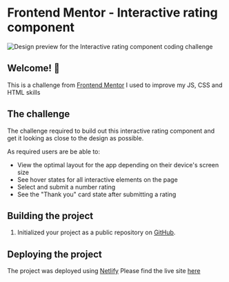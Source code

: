 # Frontend Mentor - Interactive rating component

![Design preview for the Interactive rating component coding challenge](./design/desktop-preview.jpg)

## Welcome! 👋

This is a challenge from [Frontend Mentor](https://www.frontendmentor.io) I used to improve my JS, CSS and HTML skills


## The challenge

The challenge required to build out this interactive rating component and get it looking as close to the design as possible.

As required users are be able to:

- View the optimal layout for the app depending on their device's screen size
- See hover states for all interactive elements on the page
- Select and submit a number rating
- See the "Thank you" card state after submitting a rating


## Building the project


1. Initialized your project as a public repository on [GitHub](https://github.com/). 


## Deploying the project

The project was deployed using [Netlify](https://www.netlify.com/)
Please find the live site [here](https://as-rating-card.netlify.app/)
